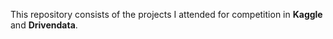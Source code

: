 This repository consists of the projects I attended for competition in **Kaggle** and **Drivendata**.
